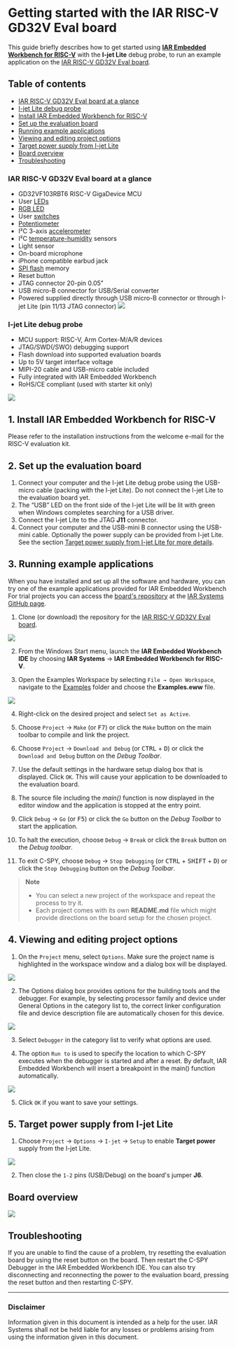 # Getting started with the IAR RISC-V GD32V Eval board

This guide briefly describes how to get started using __[IAR Embedded Workbench for RISC-V](https://www.iar.com/riscv)__ with the __I-jet Lite__ debug probe, to run an example application on the [IAR RISC-V GD32V Eval board](https://iar.com/evalkit). 

## Table of contents
* [IAR RISC-V GD32V Eval board at a glance](https://github.com/IARSystems/iar-risc-v-gd32v-eval/blob/master/docs/getting-started.md#iar-risc-v-gd32v-eval-board-at-a-glance)
* [I-jet Lite debug probe](https://github.com/IARSystems/iar-risc-v-gd32v-eval/blob/master/docs/getting-started.md#i-jet-lite-debug-probe)
* [Install IAR Embedded Workbench for RISC-V](https://github.com/IARSystems/iar-risc-v-gd32v-eval/blob/master/docs/getting-started.md#1install-iar-embedded-workbench-for-risc-v)
* [Set up the evaluation board](https://github.com/IARSystems/iar-risc-v-gd32v-eval/blob/master/docs/getting-started.md#2set-up-the-evaluation-board)
* [Running example applications](https://github.com/IARSystems/iar-risc-v-gd32v-eval/blob/master/docs/getting-started.md#3running-example-applications)
* [Viewing and editing project options](https://github.com/IARSystems/iar-risc-v-gd32v-eval/blob/master/docs/getting-started.md#4-viewing-and-editing-project-options)
* [Target power supply from I-jet Lite](https://github.com/IARSystems/iar-risc-v-gd32v-eval/blob/master/docs/getting-started.md#5-target-power-supply-from-i-jet-lite)
* [Board overview](https://github.com/IARSystems/iar-risc-v-gd32v-eval/blob/master/docs/getting-started.md#board-overview)
* [Troubleshooting](https://github.com/IARSystems/iar-risc-v-gd32v-eval/blob/master/docs/getting-started.md#troubleshooting)


### IAR RISC-V GD32V Eval board at a glance
* GD32VF103RBT6 RISC-V GigaDevice MCU
* User [LEDs](../Examples/leds)
* [RGB LED](../Examples/rgb-led)
* User [switches](../Examples/switches)
* [Potentiometer](../Examples/potentiometer)
* I²C 3-axis [accelerometer](../Examples/potentiometer)
* I²C [temperature-humidity](../Examples/temperature-humidity) sensors
* Light sensor
* On-board microphone
* iPhone compatible earbud jack
* [SPI flash](../Examples/spi-flash) memory
* Reset button 
* JTAG connector 20-pin 0.05” 
* USB micro-B connector for USB/Serial converter 
* Powered supplied directly through USB micro-B connector or through I-jet Lite (pin 11/13 JTAG connector)
![](images/00-board.png)

### I-jet Lite debug probe 
* MCU support: RISC-V, Arm Cortex-M/A/R devices 
* JTAG/SWD(/SWO) debugging support 
* Flash download into supported evaluation boards 
* Up to 5V target interface voltage 
* MIPI-20 cable and USB-micro cable included 
* Fully integrated with IAR Embedded Workbench 
* RoHS/CE compliant (used with starter kit only)

![](images/00-ijet-lite.PNG)
 
## 1.	Install IAR Embedded Workbench for RISC-V

Please refer to the installation instructions from the welcome e-mail for the RISC-V evaluation kit.

## 2.	Set up the evaluation board

1. Connect your computer and the I-jet Lite debug probe using the USB-micro cable (packing with the I-jet Lite). Do not connect the I-jet Lite to the evaluation board yet.
2. The “USB” LED on the front side of the I-jet Lite will be lit with green when Windows completes searching for a USB driver. 
3. Connect the I-jet Lite to the JTAG __J11__ connector. 
4. Connect your computer and the USB-mini B connector using the USB-mini cable. Optionally the power supply can be provided from I-jet Lite. See the section [Target power supply from I-jet Lite for more details](5-target-power-supply-from-i-jet-lite). 

## 3.	Running example applications

When you have installed and set up all the software and hardware, you can try one of the example applications provided for IAR Embedded Workbench For trial projects you can access the [board's repository](https://github.com/IARSystems/iar-risc-v-gd32v-eval) at the [IAR Systems GitHub page](https://github.com/IARSystems).

1. Clone (or download) the repository for the [IAR RISC-V GD32V Eval board](https://github.com/IARSystems/iar-risc-v-gd32v-eval).

![](images/01-repo.png)

2. From the Windows Start menu, launch the __IAR Embedded Workbench IDE__ by choosing __IAR Systems__ → __IAR Embedded Workbench for RISC-V__.

3. Open the Examples Workspace by selecting `File → Open Workspace`, navigate to the [Examples](Examples) folder and choose the __Examples.eww__ file.

![](images/02-examples.png)

4. Right-click on the desired project and select `Set as Active`.

5. Choose `Project` → `Make` (or <kbd>F7</kbd>) or click the `Make` button on the main toolbar to compile and link the project.

6. Choose `Project` → `Download and Debug` (or <kbd>CTRL</kbd> + <kbd>D</kbd>) or click the `Download and Debug` button on the _Debug Toolbar_.

7. Use the default settings in the hardware setup dialog box that is displayed. Click `OK`. This will cause your application to be downloaded to the evaluation board.

8. The source file including the _main()_ function is now displayed in the editor window and the application is stopped at the entry point.

9. Click `Debug` → `Go` (or <kbd>F5</kbd>) or click the `Go` button on the _Debug Toolbar_ to start the application. 

10. To halt the execution, choose `Debug` → `Break` or click the `Break` button on the _Debug toolbar_.

11.	To exit C-SPY, choose `Debug` → `Stop Debugging` (or <kbd>CTRL</kbd> + <kbd>SHIFT</kbd> + <kbd>D</kbd>) or click the `Stop Debugging` button on the _Debug Toolbar_.

> __Note__
> * You can select a new project of the workspace and repeat the process to try it.
> * Each project comes with its own __README.md__ file which might provide directions on the board setup for the chosen project.

##  4. Viewing and editing project options

1. On the `Project` menu, select `Options`. Make sure the project name is highlighted in the workspace window and a dialog box will be displayed.

![](images/03-options.png)
 
2. The Options dialog box provides options for the building tools and the debugger. For example, by selecting processor family and device under General Options in the category list to, the correct linker configuration file and device description file are automatically chosen for this device.

![](images/04-target.png)
 
3. Select `Debugger` in the category list to verify what options are used.

4. The option `Run to` is used to specify the location to which C-SPY executes when the debugger is started and after a reset. By default, IAR Embedded Workbench will insert a breakpoint in the main() function automatically.

![](images/05-debugger.png)
 
5. Click `OK` if you want to save your settings.

## 5. Target power supply from I-jet Lite

1. Choose `Project` → `Options` → `I-jet` → `Setup` to enable __Target power__ supply from the I-jet Lite. 

![](images/06-ijet.png)

2. Then close the `1-2` pins (USB/Debug)  on the board's jumper __J6__.

## Board overview

![](images/07-board-layout.png)
 
## Troubleshooting
If you are unable to find the cause of a problem, try resetting the evaluation board by using the reset button on the board. Then restart the C-SPY Debugger in the IAR Embedded Workbench IDE. You can also try disconnecting and reconnecting the power to the evaluation board, pressing the reset button and then restarting C-SPY.

---
### Disclaimer
Information given in this document is intended as a help for the user. IAR Systems shall not be held liable for any losses or problems arising from using the information given in this document. 
